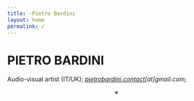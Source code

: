 ```yaml
---
title: ⋆Pietro Bardini
layout: home
permalink: /
---
```


# PIETRO BARDINI
Audio-visual artist (IT/UK);
<a href="pietrobardini.contact@gmail.com">*pietrobardini.contact*</a>*[at]gmail.com;*
<p align="center">✴</p>
